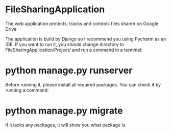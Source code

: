 # FileSharingApplication
The web application protects, tracks and controls files shared on Google Drive 

The application is build by Django so I recommend you using Pycharm as an IDE. If you want to run it, you should change directory to FileSharingApplication/Project/ and run a command in a terminal:
# python manage.py runserver
Before running it, please install all required packages. You can check it by running a command:
# python manage.py migrate
If it lacks any packages, it will show you what package is.
